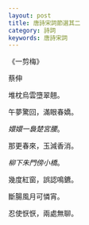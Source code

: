 ```yaml
---
layout: post
title: 唐詩宋詞節選其二
category: 詩詞
keywords: 唐詩宋詞
---
```


《一剪梅》  

蔡伸  

堆枕烏雲墮翠翹。  

午夢驚回，滿眼春嬌。  

_嬛嬛一裊楚宮腰_。  

那更春來，玉減香消。  

_柳下朱門傍小橋_。  

幾度紅窗，誤認鳴鑣。  

斷腸風月可憐宵。  

忍使恹恹，兩處無聊。  
